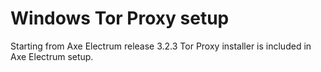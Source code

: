 # Windows Tor Proxy setup

Starting from Axe Electrum release 3.2.3 Tor Proxy installer
is included in Axe Electrum setup.
